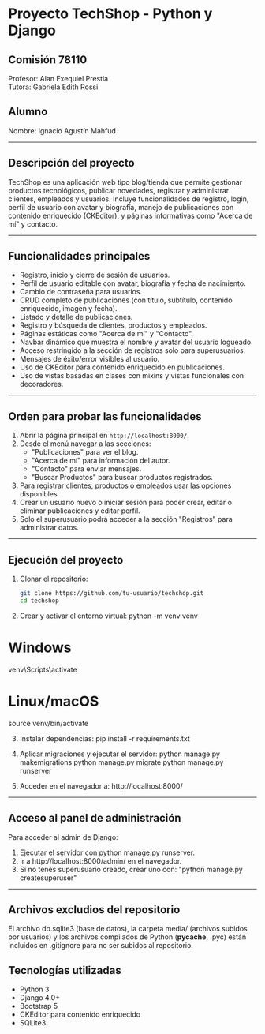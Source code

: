 # Proyecto TechShop - Python y Django

## Comisión 78110

Profesor: Alan Exequiel Prestia  
Tutora: Gabriela Edith Rossi

## Alumno

Nombre: Ignacio Agustín Mahfud

---

## Descripción del proyecto

TechShop es una aplicación web tipo blog/tienda que permite gestionar productos tecnológicos, publicar novedades, registrar y administrar clientes, empleados y usuarios. Incluye funcionalidades de registro, login, perfil de usuario con avatar y biografía, manejo de publicaciones con contenido enriquecido (CKEditor), y páginas informativas como "Acerca de mí" y contacto.

---

## Funcionalidades principales

- Registro, inicio y cierre de sesión de usuarios.  
- Perfil de usuario editable con avatar, biografía y fecha de nacimiento.  
- Cambio de contraseña para usuarios.  
- CRUD completo de publicaciones (con título, subtítulo, contenido enriquecido, imagen y fecha).  
- Listado y detalle de publicaciones.  
- Registro y búsqueda de clientes, productos y empleados.  
- Páginas estáticas como "Acerca de mí" y "Contacto".  
- Navbar dinámico que muestra el nombre y avatar del usuario logueado.  
- Acceso restringido a la sección de registros solo para superusuarios.  
- Mensajes de éxito/error visibles al usuario.  
- Uso de CKEditor para contenido enriquecido en publicaciones.  
- Uso de vistas basadas en clases con mixins y vistas funcionales con decoradores.

---

## Orden para probar las funcionalidades

1. Abrir la página principal en `http://localhost:8000/`.  
2. Desde el menú navegar a las secciones:  
   - "Publicaciones" para ver el blog.  
   - "Acerca de mí" para información del autor.  
   - "Contacto" para enviar mensajes.  
   - "Buscar Productos" para buscar productos registrados.  
3. Para registrar clientes, productos o empleados usar las opciones disponibles.  
4. Crear un usuario nuevo o iniciar sesión para poder crear, editar o eliminar publicaciones y editar perfil.  
5. Solo el superusuario podrá acceder a la sección "Registros" para administrar datos.

---

## Ejecución del proyecto
1. Clonar el repositorio:  
   ```bash
   git clone https://github.com/tu-usuario/techshop.git
   cd techshop

2. Crear y activar el entorno virtual:
  python -m venv venv
  # Windows
  venv\Scripts\activate
  # Linux/macOS
  source venv/bin/activate

 3. Instalar dependencias:
 pip install -r requirements.txt

4. Aplicar migraciones y ejecutar el servidor:
python manage.py makemigrations
python manage.py migrate
python manage.py runserver

5. Acceder en el navegador a:
http://localhost:8000/

---

## Acceso al panel de administración
Para acceder al admin de Django:
1. Ejecutar el servidor con python manage.py runserver.
2. Ir a http://localhost:8000/admin/ en el navegador.
3. Si no tenés superusuario creado, crear uno con: "python manage.py createsuperuser"

---

## Archivos excludios del repositorio
El archivo db.sqlite3 (base de datos), la carpeta media/ (archivos subidos por usuarios) y los archivos compilados de Python (__pycache__, .pyc) están incluidos en .gitignore para no ser subidos al repositorio.

## Tecnologías utilizadas
- Python 3
- Django 4.0+
- Bootstrap 5
- CKEditor para contenido enriquecido
- SQLite3 